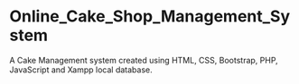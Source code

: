 # Online_Cake_Shop_Management_System
A Cake Management system created using HTML, CSS, Bootstrap, PHP, JavaScript and Xampp local database.
